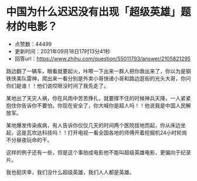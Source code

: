# 中国为什么迟迟没有出现「超级英雄」题材的电影？
- 点赞数：44499
- 更新时间：2021年09月18日17时13分41秒
- 回答url：https://www.zhihu.com/question/55011793/answer/2105821295
<body>
 <p data-pid="4itbXfKz">路边翻了一辆车，眼看就要起火，咔嚓一下出来一群人把你救出来了，你以为是钢铁侠美队雷神，爬出来一看分别是外卖小哥快递小哥和路边逛街的光头大哥，你问你们是谁！！他们说哎呀没时间了我先走了。</p>
 <p data-pid="7HJ0s0h1">某地出了天灾人祸，你在风雨中苦苦挣扎，就要撑不住的时候神兵天降，一人紧紧抱住你告诉你不要怕，你现在安全了，你大喊你是超人吗！！他说我是中国人民解放军。</p>
 <p data-pid="8xLP6uam">某地爆发传染疾病，有人告诉你仅仅几天的时间两个医院拔地而起，你从床边坐起，这是瓦坎达科技吗！！打开电视一看全国各地的师傅开着挖掘机24小时轮岗不分昼夜玩命的干。</p>
 <p data-pid="ZQYgPMpV">这样的例子还有一些，但是这个事拍成电影他不能叫超级英雄电影，更偏向于纪录片。</p>
 <p data-pid="1snhjKW6">我也挺庆幸，我们没什么超级英雄，我们人人都是英雄。</p>
</body>